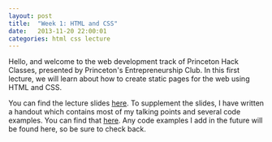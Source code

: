 ```yaml
---
layout: post
title:  "Week 1: HTML and CSS"
date:   2013-11-20 22:00:01
categories: html css lecture
---
```


Hello, and welcome to the web development track of Princeton Hack Classes, presented by Princeton's Entrepreneurship Club. In this first lecture, we will learn about how to create static pages for the web using HTML and CSS.

You can find the lecture slides [here][slides]. To supplement the slides, I have written a handout which contains most of my talking points and several code examples. You can find that [here][handout]. Any code examples I add in the future will be found here, so be sure to check back.

[slides]: https://docs.google.com/presentation/d/1xHkQXjHVZIha0jMaafLbO6Jr5FtYaEORvrFCPYuKEpQ/edit?usp=sharing 
[handout]: https://docs.google.com/document/d/1tAvgdQgK-xRqzPn3dfvwA7RKPhDFifpSDFvmimhERFg/edit?usp=sharing
